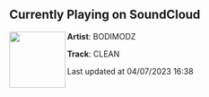 ## Currently Playing on SoundCloud

[<img align="left" width="100" src="https://i1.sndcdn.com/artworks-VL2adfWAGkzePyV4-NtdIhQ-t500x500.jpg">](https://soundcloud.com/bodimodz/clean)

**Artist**: BODIMODZ 

**Track**: CLEAN

Last updated at 04/07/2023 16:38
